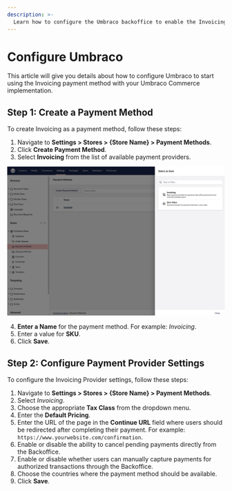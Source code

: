 ```yaml
---
description: >-
  Learn how to configure the Umbraco backoffice to enable the Invoicing payment method.
---
```


# Configure Umbraco

This article will give you details about how to configure Umbraco to start using the Invoicing payment method with your Umbraco Commerce implementation.

## Step 1: Create a Payment Method

To create Invoicing as a payment method, follow these steps:

1. Navigate to **Settings > Stores > {Store Name} > Payment Methods**.
2. Click **Create Payment Method**.
3. Select **Invoicing** from the list of available payment providers.

  ![Invoicing Payment method in Umbraco Backoffice](../media/invoicing/umbraco-create-payment-method-new.png)

4. **Enter a Name** for the payment method. For example: *Invoicing*.
5. Enter a value for **SKU**.
6. Click **Save**.

## Step 2: Configure Payment Provider Settings

To configure the Invoicing Provider settings, follow these steps:

1. Navigate to **Settings > Stores > {Store Name} > Payment Methods**.
2. Select *Invoicing*.
3. Choose the appropriate **Tax Class** from the dropdown menu.
4. Enter the **Default Pricing**.
5. Enter the URL of the page in the **Continue URL** field where users should be redirected after completing their payment. For example: `https://www.yourwebsite.com/confirmation`.
6. Enable or disable the ability to cancel pending payments directly from the Backoffice.
7. Enable or disable whether users can manually capture payments for authorized transactions through the Backoffice.
8. Choose the countries where the payment method should be available.
9. Click **Save**.
